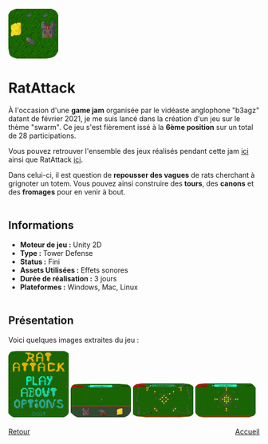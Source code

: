 <a href="https://mcdown.itch.io/ratattack"> <img src="./Images/RatAttackLogo.png" alt="RatAttack Logo" width="100" height="100"></a>

# RatAttack

  À l'occasion d'une **game jam** organisée par le vidéaste anglophone "b3agz" datant de février 2021, je me suis lancé dans la création d'un jeu sur le thème "swarm". Ce jeu s'est fièrement issé à la **6ème position** sur un total de 28 participations.
  
  Vous pouvez retrouver l'ensemble des jeux réalisés pendant cette jam [ici](https://itch.io/jam/b3agz-jam/results) ainsi que RatAttack [ici](https://mcdown.itch.io/ratattack).
  
  Dans celui-ci, il est question de **repousser des vagues** de rats cherchant à grignoter un totem. Vous pouvez ainsi construire des **tours**, des **canons** et des **fromages** pour en venir à bout.
<br><br>

## Informations
- **Moteur de jeu :** Unity 2D
- **Type :** Tower Defense
- **Status :** Fini
- **Assets Utilisées :** Effets sonores
- **Durée de réalisation :** 3 jours
- **Plateformes :** Windows, Mac, Linux
<br><br>

## Présentation
  Voici quelques images extraites du jeu :
  <div style="justify-content: center;">
    <img src="./Images/RatAttack_2.png" alt="Image 1" style="width: 24%;">
    <img src="./Images/RatAttack_3.png" alt="Image 2" style="width: 24%;">
    <img src="./Images/RatAttack_4.png" alt="Image 3" style="width: 24%;">
    <img src="./Images/RatAttack_5.png" alt="Image 4" style="width: 24%;">
  </div>
<br>

<div style="display: flex; justify-content: space-between;">
    <div><a href="./soulinthecastle.html">Retour</a></div>
    <div><a href="./index.html">Accueil</a></div>
</div>
